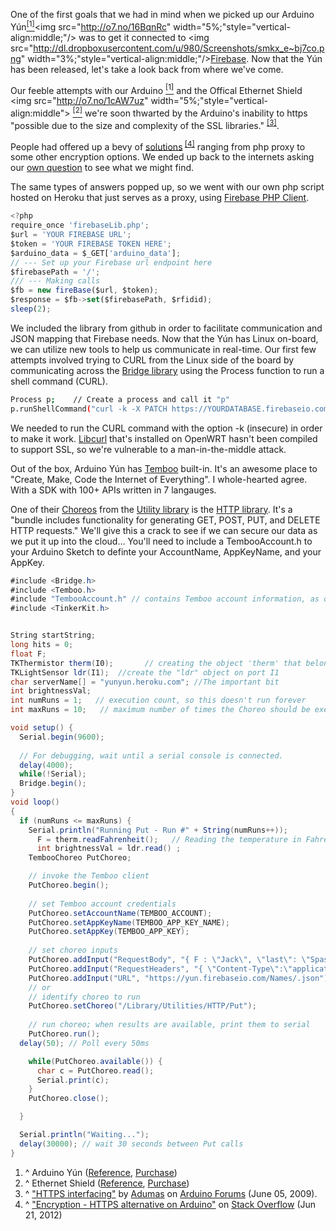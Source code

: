 One of the first goals that we had in mind when we picked up our Arduino Yún<a href="#1"><sup>[1]</sup></a><img src="http://o7.no/16BqnRc" width="5%;"style="vertical-align:middle;"/>  was to get it connected to <img src="http://dl.dropboxusercontent.com/u/980/Screenshots/smkx_e~bj7co.png" width="3%;"style="vertical-align:middle;"/>[Firebase](https://www.firebase.com/). Now that the Yún has been released, let's take a look back from where we've come.

Our feeble attempts with our Arduino <a href="#1"><sup>[1]</sup></a> and the Offical Ethernet Shield <img src="http://o7.no/1cAW7uz" width="5%;"style="vertical-align:middle"> <a href="#2"><sup>[2]</sup></a> we're soon thwarted by the Arduino's inability to https "possible due to the size and complexity of the SSL libraries." <sup><a href="#3">[3]</a></sup>.

People had offered up a bevy of [solutions](http://stackoverflow.com/questions/11138017/https-alternative-on-arduino)<sup> [[4]](#4)</sup> ranging from php proxy to some other encryption options. We ended up back to the internets asking our [own question](http://stackoverflow.com/questions/18005062/how-to-address-firebase-from-an-arduino/18117622#18117622) to see what we might find.

The same types of answers popped up, so we went with our own php script hosted on Heroku that just serves as a proxy, using [Firebase PHP Client](https://github.com/ktamas77/firebase-php).
```javascript
<?php
require_once 'firebaseLib.php';
$url = 'YOUR FIREBASE URL';
$token = 'YOUR FIREBASE TOKEN HERE';
$arduino_data = $_GET['arduino_data'];
// --- Set up your Firebase url endpoint here
$firebasePath = '/';
/// --- Making calls
$fb = new fireBase($url, $token);
$response = $fb->set($firebasePath, $rfidid);
sleep(2);
```
We included the library from github in order to facilitate communication and JSON mapping that Firebase needs.
Now that the Yún has Linux on-board, we can utilize new tools to help us communicate in real-time.
Our first few attempts involved trying to CURL from the Linux side of the board by communicating across the [Bridge library](http://arduino.cc/en/Reference/YunBridgeLibrary) using the Process function to run a shell command (CURL).
```bash
Process p;    // Create a process and call it "p"
p.runShellCommand("curl -k -X PATCH https://YOURDATABASE.firebaseio.com/.json -d '{ \"motion\" : \"Detected!\" }'");  

```
We needed to run the CURL command with the option -k (insecure) in order to make it work. [Libcurl](http://curl.haxx.se/libcurl/) that's installed on OpenWRT hasn't been compiled to support SSL, so we're vulnerable to a man-in-the-middle attack.

Out of the box, Arduino Yún has [Temboo](https://www.temboo.com/arduino) built-in. It's an awesome place to "Create, Make, Code the Internet of Everything". I whole-hearted agree. With a SDK with 100+ APIs written in 7 langauges.

One of their [Choreos](https://www.temboo.com/library/) from the [Utility library](https://www.temboo.com/library/Library/Utilities/) is the [HTTP library](https://www.temboo.com/library/Library/Utilities/HTTP/). It's a "bundle includes functionality for generating GET, POST, PUT, and DELETE HTTP requests."
We'll give this a crack to see if we can secure our data as we put it up into the cloud…
You'll need to include a TembooAccount.h to your Arduino Sketch to definte your AccountName, AppKeyName, and your AppKey.

```C#
#include <Bridge.h>  
#include <Temboo.h>
#include "TembooAccount.h" // contains Temboo account information, as described below
#include <TinkerKit.h>


String startString;
long hits = 0;
float F;
TKThermistor therm(I0);       // creating the object 'therm' that belongs to the 'TKThermistor' class
TKLightSensor ldr(I1);	//create the "ldr" object on port I1
char serverName[] = "yunyun.heroku.com"; //The important bit
int brightnessVal;
int numRuns = 1;   // execution count, so this doesn't run forever
int maxRuns = 10;   // maximum number of times the Choreo should be executed

void setup() {
  Serial.begin(9600);
  
  // For debugging, wait until a serial console is connected.
  delay(4000);
  while(!Serial);
  Bridge.begin();
}
void loop()
{
  if (numRuns <= maxRuns) {
    Serial.println("Running Put - Run #" + String(numRuns++));
      F = therm.readFahrenheit();  	// Reading the temperature in Fahrenheit degrees and store in the F variable
      int brightnessVal = ldr.read() ;   
    TembooChoreo PutChoreo;

    // invoke the Temboo client
    PutChoreo.begin();
    
    // set Temboo account credentials
    PutChoreo.setAccountName(TEMBOO_ACCOUNT);
    PutChoreo.setAppKeyName(TEMBOO_APP_KEY_NAME);
    PutChoreo.setAppKey(TEMBOO_APP_KEY);
    
    // set choreo inputs
    PutChoreo.addInput("RequestBody", "{ F : \"Jack\", \"last\": \"Spasadrrow\" }");
    PutChoreo.addInput("RequestHeaders", "{ \"Content-Type\":\"application/json\"}");
    PutChoreo.addInput("URL", "https://yun.firebaseio.com/Names/.json");
    // or 
    // identify choreo to run
    PutChoreo.setChoreo("/Library/Utilities/HTTP/Put");
    
    // run choreo; when results are available, print them to serial
    PutChoreo.run();
  delay(50); // Poll every 50ms

    while(PutChoreo.available()) {
      char c = PutChoreo.read();
      Serial.print(c);
    }
    PutChoreo.close();

  }

  Serial.println("Waiting...");
  delay(30000); // wait 30 seconds between Put calls
}
```


1. ^ Arduino Yún ([Reference](http://arduino.cc/en/Main/ArduinoEthernetShield), [Purchase](https://www.sparkfun.com/products/9026))
2. ^ Ethernet Shield ([Reference](http://arduino.cc/en/Main/ArduinoEthernetShield), [Purchase](https://www.sparkfun.com/products/9026))
3. ^ ["HTTPS interfacing"](http://forum.arduino.cc/index.php/topic,13134.0.html) by [Adumas](http://forum.arduino.cc/index.php?PHPSESSID=ecavtkhrlkkjs8kv3g8s5uch31&action=profile;u=9095) on [Arduino Forums](http://forum.arduino.cc/) (June 05, 2009).
4. ^ ["Encryption - HTTPS alternative on Arduino"](http://stackoverflow.com/questions/11138017/https-alternative-on-arduino) on [Stack Overflow](http://stackoverflow.com) (Jun 21, 2012) 
